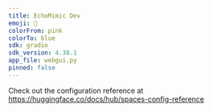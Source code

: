 ```yaml
---
title: EchoMimic Dev
emoji: 🐨
colorFrom: pink
colorTo: blue
sdk: gradio
sdk_version: 4.38.1
app_file: webgui.py
pinned: false
---
```


Check out the configuration reference at https://huggingface.co/docs/hub/spaces-config-reference
